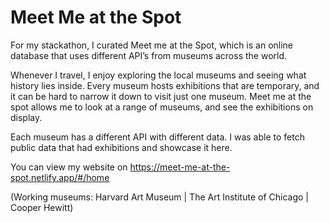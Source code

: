 # Meet Me at the Spot

For my stackathon, I curated Meet me at the Spot, which is an online database that uses different API’s from museums across the world. 

Whenever I travel, I enjoy exploring the local museums and seeing what history lies inside. Every museum hosts exhibitions that are temporary, and it can be hard to narrow it down to visit just one museum. Meet me at the spot allows me to look at a range of museums, and see the exhibitions on display. 

Each museum has a different API with different data. I was able to fetch public data that had exhibitions and showcase it here.

You can view my website on https://meet-me-at-the-spot.netlify.app/#/home

(Working museums: Harvard Art Museum | The Art Institute of Chicago | Cooper Hewitt)
